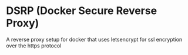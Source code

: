 # DSRP (Docker Secure Reverse Proxy)
A reverse proxy setup for docker that uses letsencrypt for ssl encryption over the https protocol
